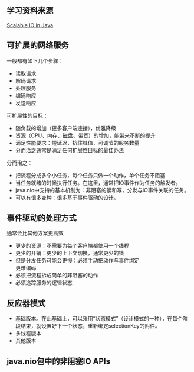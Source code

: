 
## 学习资料来源
[Scalable IO in Java](http://gee.cs.oswego.edu/dl/cpjslides/nio.pdf)

## 可扩展的网络服务
一般都有如下几个步骤：
+ 读取请求
+ 解码请求
+ 处理服务
+ 编码响应
+ 发送响应
  
可扩展性的目标：  
* 随负载的增加（更多客户端连接），优雅降级
* 资源（CPU、内存、磁盘、带宽）的增加，能带来不断的提升
* 满足性能要求：短延迟，抗住峰值，可调节的服务数量
* 分而治之通常是满足任何扩展性目标的最佳办法
  
分而治之：  
* 把流程分成多个小任务，每个任务只做一个动作，单个任务不阻塞
* 当任务就绪的时候执行任务。在这里，通常把IO事件作为任务的触发者。
* java.nio中支持的基本机制为：非阻塞的读和写，分发与IO事件关联的任务。
* 可以有很多变种：很多基于事件驱动的设计。

## 事件驱动的处理方式
通常会比其他方案更高效  
* 更少的资源：不需要为每个客户端都使用一个线程
* 更少的开销：更少的上下文切换，通常更少的锁
* 但是分发任务可能会更慢：必须手动把动作与事件绑定  
更难编码  
* 必须把流程拆成简单的非阻塞的动作
* 必须追踪服务的逻辑状态

## 反应器模式
* 基础版本。在此基础上，可以采用“状态模式”（设计模式的一种），在每个阶段结束，就设置好下一个状态，重新绑定selectionKey的附件。
* 多线程版本
* 其他版本

## java.nio包中的非阻塞IO APIs
